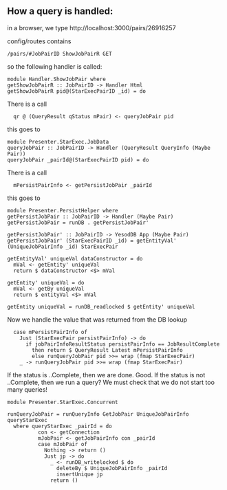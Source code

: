 How a query is handled:
-----------------------

in a browser, we type  http://localhost:3000/pairs/26916257

config/routes contains
```
/pairs/#JobPairID ShowJobPairR GET
```
so the following handler is called:
```
module Handler.ShowJobPair where
getShowJobPairR :: JobPairID -> Handler Html
getShowJobPairR pid@(StarExecPairID _id) = do
```

There is a call
```
  qr @ (QueryResult qStatus mPair) <- queryJobPair pid
```

this goes to
```
module Presenter.StarExec.JobData
queryJobPair :: JobPairID -> Handler (QueryResult QueryInfo (Maybe Pair))
queryJobPair _pairId@(StarExecPairID pid) = do
```

There is a call
```
  mPersistPairInfo <- getPersistJobPair _pairId
```
this goes to
```
module Presenter.PersistHelper where
getPersistJobPair :: JobPairID -> Handler (Maybe Pair)
getPersistJobPair = runDB . getPersistJobPair'

getPersistJobPair' :: JobPairID -> YesodDB App (Maybe Pair)
getPersistJobPair' (StarExecPairID _id) = getEntityVal' (UniqueJobPairInfo _id) StarExecPair

getEntityVal' uniqueVal dataConstructor = do
  mVal <- getEntity' uniqueVal
  return $ dataConstructor <$> mVal

getEntity' uniqueVal = do
  mVal <- getBy uniqueVal
  return $ entityVal <$> mVal

getEntity uniqueVal = runDB_readlocked $ getEntity' uniqueVal
```
Now we handle the value that was returned from the DB lookup
```
  case mPersistPairInfo of
    Just (StarExecPair persistPairInfo) -> do
      if jobPairInfoResultStatus persistPairInfo == JobResultComplete
        then return $ QueryResult Latest mPersistPairInfo
        else runQueryJobPair pid >>= wrap (fmap StarExecPair)
    _ -> runQueryJobPair pid >>= wrap (fmap StarExecPair)
```
If the status is ..Complete, then we are done. Good.
If the status is  not ..Complete, then we run a query?
We must check that we do not start too many queries!

```
module Presenter.StarExec.Concurrent

runQueryJobPair = runQueryInfo GetJobPair UniqueJobPairInfo queryStarExec
  where queryStarExec _pairId = do
          con <- getConnection
          mJobPair <- getJobPairInfo con _pairId
          case mJobPair of
            Nothing -> return ()
            Just jp -> do
              _ <- runDB_writelocked $ do
                deleteBy $ UniqueJobPairInfo _pairId
                insertUnique jp
              return ()
```

